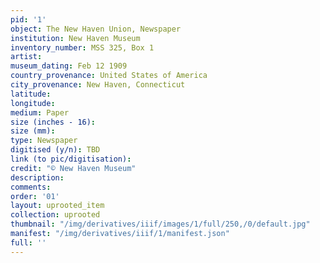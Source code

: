 ```yaml
---
pid: '1'
object: The New Haven Union, Newspaper
institution: New Haven Museum
inventory_number: MSS 325, Box 1
artist:
museum_dating: Feb 12 1909
country_provenance: United States of America
city_provenance: New Haven, Connecticut
latitude:
longitude:
medium: Paper
size (inches - 16):
size (mm):
type: Newspaper
digitised (y/n): TBD
link (to pic/digitisation):
credit: "© New Haven Museum"
description:
comments:
order: '01'
layout: uprooted_item
collection: uprooted
thumbnail: "/img/derivatives/iiif/images/1/full/250,/0/default.jpg"
manifest: "/img/derivatives/iiif/1/manifest.json"
full: ''
---
```

